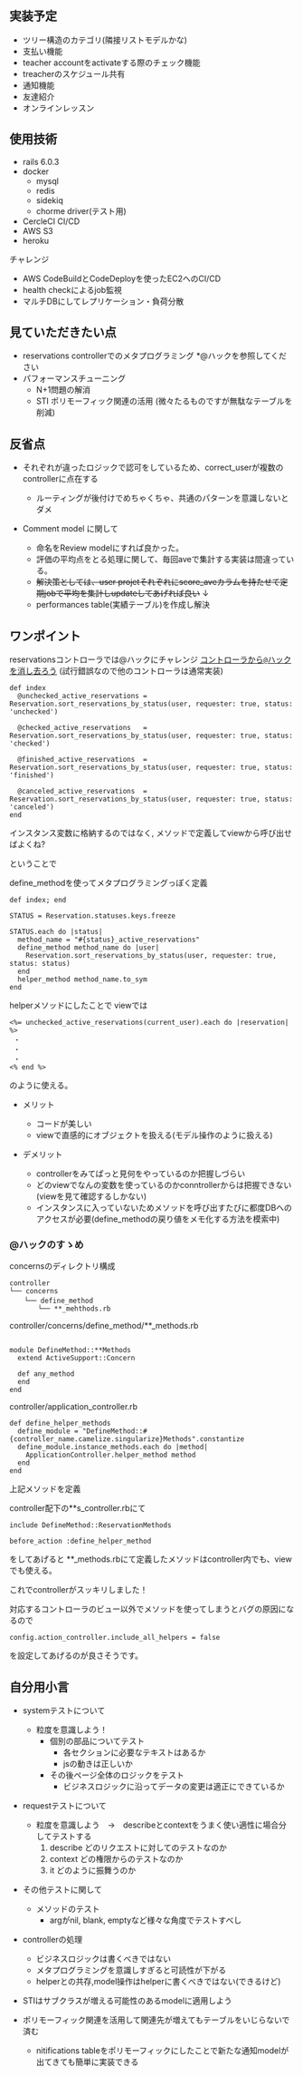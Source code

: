 ## 実装予定

- ツリー構造のカテゴリ(隣接リストモデルかな)
- 支払い機能
- teacher accountをactivateする際のチェック機能
- treacherのスケジュール共有
- 通知機能
- 友達紹介
- オンラインレッスン


## 使用技術

  - rails 6.0.3
  - docker
    - mysql
    - redis
    - sidekiq
    - chorme driver(テスト用)
  - CercleCI CI/CD
  - AWS S3
  - heroku

  チャレンジ 
  - AWS CodeBuildとCodeDeployを使ったEC2へのCI/CD
  - health checkによるjob監視
  - マルチDBにしてレプリケーション・負荷分散

## 見ていただきたい点
  - reservations controllerでのメタプログラミング *@ハックを参照してください
  - パフォーマンスチューニング
    - N+1問題の解消
    - STI ポリモーフィック関連の活用 (微々たるものですが無駄なテーブルを削減)


## 反省点
  - それぞれが違ったロジックで認可をしているため、correct_userが複数のcontrollerに点在する
    - ルーティングが後付けでめちゃくちゃ、共通のパターンを意識しないとダメ

  - Comment model に関して
     - 命名をReview modelにすれば良かった。
     - 評価の平均点をとる処理に関して、毎回aveで集計する実装は間違っている。
      - ~~解決策としては、user projetそれぞれにscore_aveカラムを持たせて定期jobで平均を集計しupdateしてあげれば良い~~
      ↓
      - performances table(実績テーブル)を作成し解決

## ワンポイント

reservationsコントローラでは@ハックにチャレンジ
[コントローラから`@`ハックを消し去ろう](https://techracho.bpsinc.jp/hachi8833/2018_06_14/58056)
(試行錯誤なので他のコントローラは通常実装)

```
def index
  @unchecked_active_reservations = Reservation.sort_reservations_by_status(user, requester: true, status: 'unchecked')
  
  @checked_active_reservations   = Reservation.sort_reservations_by_status(user, requester: true, status: 'checked')
  
  @finished_active_reservations  = Reservation.sort_reservations_by_status(user, requester: true, status: 'finished')
  
  @canceled_active_reservations  = Reservation.sort_reservations_by_status(user, requester: true, status: 'canceled')
end

```

インスタンス変数に格納するのではなく,
メソッドで定義してviewから呼び出せばよくね?

ということで

define_methodを使ってメタプログラミングっぽく定義

```
def index; end

STATUS = Reservation.statuses.keys.freeze

STATUS.each do |status|
  method_name = "#{status}_active_reservations"
  define_method method_name do |user|
    Reservation.sort_reservations_by_status(user, requester: true, status: status)
  end
  helper_method method_name.to_sym
end

```

helperメソッドにしたことで
viewでは

```
<%= unchecked_active_reservations(current_user).each do |reservation| %>
 ・
 ・
 ・
<% end %>
```

のように使える。

- メリット
  - コードが美しい
  - viewで直感的にオブジェクトを扱える(モデル操作のように扱える)

- デメリット
  - controllerをみてぱっと見何をやっているのか把握しづらい
  - どのviewでなんの変数を使っているのかconntrollerからは把握できない(viewを見て確認するしかない)
  - インスタンスに入っていないためメソッドを呼び出すたびに都度DBへのアクセスが必要(define_methodの戻り値をメモ化する方法を模索中)


### @ハックのすゝめ

concernsのディレクトリ構成

```
controller
└── concerns
  　└── define_method
       └── **_mehthods.rb
```


controller/concerns/define_method/**_methods.rb

```

module DefineMethod::**Methods
  extend ActiveSupport::Concern

  def any_method
  end
end

```

controller/application_controller.rb

```
def define_helper_methods
  define_module = "DefineMethod::#{controller_name.camelize.singularize}Methods".constantize
  define_module.instance_methods.each do |method|
    ApplicationController.helper_method method
  end
end
```
上記メソッドを定義

controller配下の**s_controller.rbにて

```
include DefineMethod::ReservationMethods

before_action :define_helper_method
```

をしてあげると
**_methods.rbにて定義したメソッドはcontroller内でも、viewでも使える。

これでcontrollerがスッキリしました！

対応するコントローラのビュー以外でメソッドを使ってしまうとバグの原因になるので

```
config.action_controller.include_all_helpers = false
```
を設定してあげるのが良さそうです。



## 自分用小言

- systemテストについて
  - 粒度を意識しよう！
    - 個別の部品についてテスト
      - 各セクションに必要なテキストはあるか
      - jsの動きは正しいか
    - その後ページ全体のロジックをテスト
      - ビジネスロジックに沿ってデータの変更は適正にできているか

- requestテストについて
  - 粒度を意識しよう　→　describeとcontextをうまく使い適性に場合分してテストする
    1. describe どのリクエストに対してのテストなのか
    2.  context どの権限からのテストなのか
    3. it どのように振舞うのか

- その他テストに関して
  - メソッドのテスト
    - argがnil, blank, emptyなど様々な角度でテストすべし
    

- controllerの処理
  - ビジネスロジックは書くべきではない
  - メタプログラミングを意識しすぎると可読性が下がる
  - helperとの共存,model操作はhelperに書くべきではない(できるけど)

- STIはサブクラスが増える可能性のあるmodelに適用しよう
- ポリモーフィック関連を活用して関連先が増えてもテーブルをいじらないで済む
  - nitifications tableをポリモーフィックにしたことで新たな通知modelが出てきても簡単に実装できる






